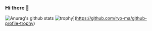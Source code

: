 ### Hi there 👋

<!--
**eeric/eeric** is a ✨ _special_ ✨ repository because its `README.md` (this file) appears on your GitHub profile.

Here are some ideas to get you started:

- 🔭 I’m currently working on AI
- 🌱 I’m currently learning Deep learning technology
- 👯 I’m looking to collaborate on ...
- 🤔 I’m looking for help with ...
- 💬 Ask me about ...
- 📫 How to reach me: ...
- 😄 Pronouns: ...
- ⚡ Fun fact: ...
-->
![Anurag's github stats](https://github-readme-stats.vercel.app/api?username=eeric&show_icons=true&theme=radical)
![trophy](https://github-profile-trophy.vercel.app/?username=eeric&rank=S,AAA)](https://github.com/ryo-ma/github-profile-trophy)


